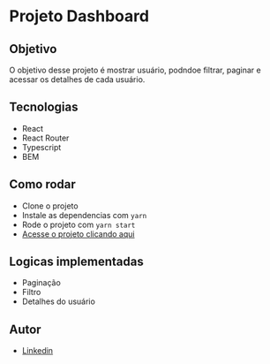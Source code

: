 # Projeto Dashboard

## Objetivo

O objetivo desse projeto é mostrar usuário, podndoe filtrar, paginar e acessar os detalhes de cada usuário.


## Tecnologias

- React
- React Router
- Typescript
- BEM

## Como rodar

- Clone o projeto
- Instale as dependencias com `yarn`
- Rode o projeto com `yarn start`
- [Acesse o projeto clicando aqui](/https://users-amber.vercel.app/)

## Logicas implementadas

- Paginação
- Filtro
- Detalhes do usuário

## Autor

- [Linkedin](https://www.linkedin.com/in/luanafront/)
